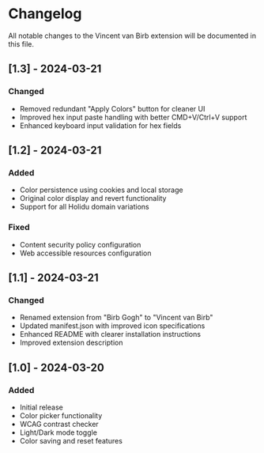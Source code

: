 # Changelog

All notable changes to the Vincent van Birb extension will be documented in this file.

## [1.3] - 2024-03-21

### Changed
- Removed redundant "Apply Colors" button for cleaner UI
- Improved hex input paste handling with better CMD+V/Ctrl+V support
- Enhanced keyboard input validation for hex fields

## [1.2] - 2024-03-21

### Added
- Color persistence using cookies and local storage
- Original color display and revert functionality
- Support for all Holidu domain variations

### Fixed
- Content security policy configuration
- Web accessible resources configuration

## [1.1] - 2024-03-21

### Changed
- Renamed extension from "Birb Gogh" to "Vincent van Birb"
- Updated manifest.json with improved icon specifications
- Enhanced README with clearer installation instructions
- Improved extension description

## [1.0] - 2024-03-20

### Added
- Initial release
- Color picker functionality
- WCAG contrast checker
- Light/Dark mode toggle
- Color saving and reset features 